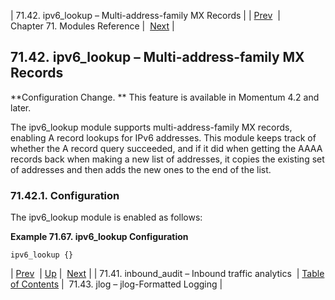 | 71.42. ipv6_lookup – Multi-address-family MX Records |
| [Prev](modules.inbound_audit)  | Chapter 71. Modules Reference |  [Next](modules.jlog) |

## 71.42. ipv6_lookup – Multi-address-family MX Records

<a class="indexterm" name="idp22041776"></a>

**Configuration Change. ** This feature is available in Momentum 4.2 and later.

The ipv6_lookup module supports multi-address-family MX records, enabling A record lookups for IPv6 addresses. This module keeps track of whether the A record query succeeded, and if it did when getting the AAAA records back when making a new list of addresses, it copies the existing set of addresses and then adds the new ones to the end of the list.

### 71.42.1. Configuration

The ipv6_lookup module is enabled as follows:

<a name="modules.ipv6_lookup.example"></a>

**Example 71.67. ipv6_lookup Configuration**

`ipv6_lookup {}`

| [Prev](modules.inbound_audit)  | [Up](modules) |  [Next](modules.jlog) |
| 71.41. inbound_audit – Inbound traffic analytics  | [Table of Contents](index) |  71.43. jlog – jlog-Formatted Logging |

